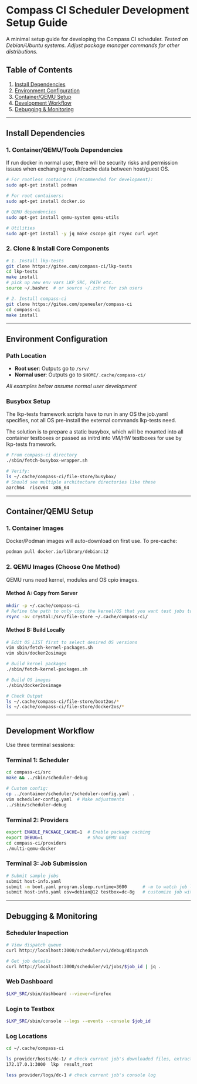 # Compass CI Scheduler Development Setup Guide

A minimal setup guide for developing the Compass CI scheduler.
*Tested on Debian/Ubuntu systems. Adjust package manager commands for other distributions.*

## Table of Contents
1. [Install Dependencies](#install-dependencies)
2. [Environment Configuration](#environment-configuration)
3. [Container/QEMU Setup](#containerqemu-setup)
4. [Development Workflow](#development-workflow)
5. [Debugging & Monitoring](#debugging--monitoring)

---

## Install Dependencies

### 1. Container/QEMU/Tools Dependencies

If run docker in normal user, there will be security risks and permission
issues when exchanging result/cache data between host/guest OS.

```bash
# For rootless containers (recommended for development):
sudo apt-get install podman

# For root containers:
sudo apt-get install docker.io

# QEMU dependencies
sudo apt-get install qemu-system qemu-utils

# Utilities
sudo apt-get install -y jq make cscope git rsync curl wget
```

### 2. Clone & Install Core Components

```bash
# 1. Install lkp-tests
git clone https://gitee.com/compass-ci/lkp-tests
cd lkp-tests
make install
# pick up new env vars LKP_SRC, PATH etc.
source ~/.bashrc  # or source ~/.zshrc for zsh users

# 2. Install compass-ci
git clone https://gitee.com/openeuler/compass-ci
cd compass-ci
make install
```

---

## Environment Configuration

### Path Location
- **Root user**: Outputs go to `/srv/`
- **Normal user**: Outputs go to `$HOME/.cache/compass-ci/`

*All examples below assume normal user development*

### Busybox Setup

The lkp-tests framework scripts have to run in any OS the job.yaml specifies,
not all OS pre-install the external commands lkp-tests need.

The solution is to prepare a static busybox, which will be mounted into all
container testboxes or passed as initrd into VM/HW testboxes for use by
lkp-tests framework.

```bash
# From compass-ci directory
./sbin/fetch-busybox-wrapper.sh

# Verify:
ls ~/.cache/compass-ci/file-store/busybox/
# Should see multiple architecture directories like these
aarch64  riscv64  x86_64
```

---

## Container/QEMU Setup

### 1. Container Images
Docker/Podman images will auto-download on first use. To pre-cache:

```bash
podman pull docker.io/library/debian:12
```

### 2. QEMU Images (Choose One Method)

QEMU runs need kernel, modules and OS cpio images.

#### Method A: Copy from Server
```bash
mkdir -p ~/.cache/compass-ci
# Refine the path to only copy the kernel/OS that you want test jobs to run in
rsync -av crystal:/srv/file-store ~/.cache/compass-ci/
```

#### Method B: Build Locally
```bash
# Edit OS_LIST first to select desired OS versions
vim sbin/fetch-kernel-packages.sh
vim sbin/docker2osimage

# Build kernel packages
./sbin/fetch-kernel-packages.sh

# Build OS images
./sbin/docker2osimage

# Check Output
ls ~/.cache/compass-ci/file-store/boot2os/*
ls ~/.cache/compass-ci/file-store/docker2os/*
```

---

## Development Workflow

Use three terminal sessions:

### Terminal 1: Scheduler
```bash
cd compass-ci/src
make && ../sbin/scheduler-debug

# Custom config:
cp ../container/scheduler/scheduler-config.yaml .
vim scheduler-config.yaml  # Make adjustments
../sbin/scheduler-debug
```

### Terminal 2: Providers
```bash
export ENABLE_PACKAGE_CACHE=1  # Enable package caching
export DEBUG=1                 # Show QEMU GUI
cd compass-ci/providers
./multi-qemu-docker
```

### Terminal 3: Job Submission
```bash
# Submit sample jobs
submit host-info.yaml
submit -m boot.yaml program.sleep.runtime=3600      # -m to watch job log and login
submit host-info.yaml osv=debian@12 testbox=dc-8g   # customize job with key=val
```

---

## Debugging & Monitoring

### Scheduler Inspection
```bash
# View dispatch queue
curl http://localhost:3000/scheduler/v1/debug/dispatch

# Get job details
curl http://localhost:3000/scheduler/v1/jobs/$job_id | jq .
```

### Web Dashboard
```bash
$LKP_SRC/sbin/dashboard --viewer=firefox
```

### Login to Testbox
```bash
$LKP_SRC/sbin/console --logs --events --console $job_id
```

### Log Locations
```bash
cd ~/.cache/compass-ci

ls provider/hosts/dc-1/ # check current job's downloaded files, extracted cpio files, test results
172.17.0.1:3000  lkp  result_root

less provider/logs/dc-1 # check current job's console log
```
